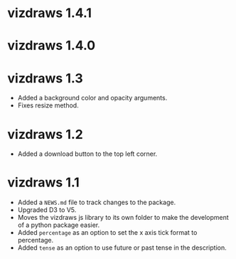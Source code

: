 # vizdraws 1.4.1

# vizdraws 1.4.0

# vizdraws 1.3

* Added a background color and opacity arguments.
* Fixes resize method.

# vizdraws 1.2

* Added a download button to the top left corner.

# vizdraws 1.1

* Added a `NEWS.md` file to track changes to the package.
* Upgraded D3 to V5.
* Moves the vizdraws js library to its own folder to make the development of a python package easier.
* Added `percentage` as an option to set the x axis tick format to percentage.
* Added `tense` as an option to use future or past tense in the description.
